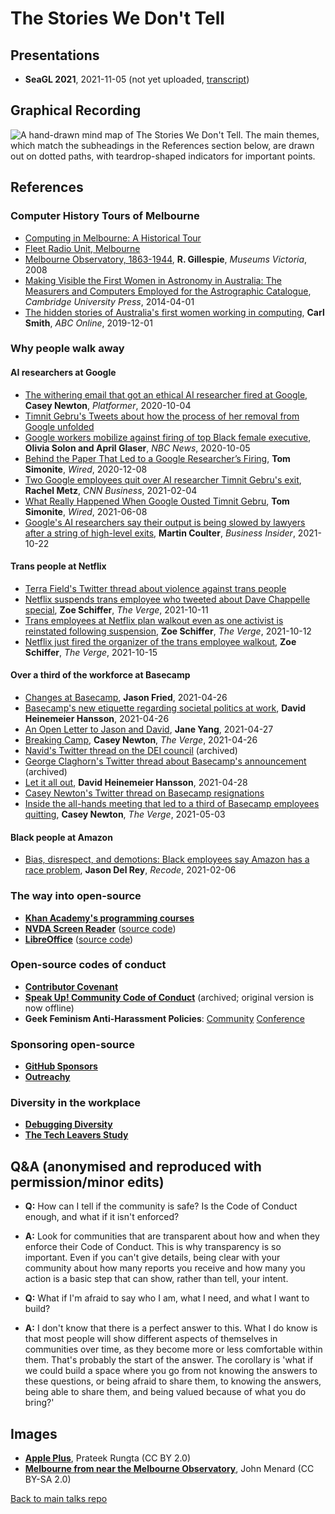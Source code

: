 # The Stories We Don't Tell

## Presentations

- **SeaGL 2021**, 2021-11-05 (not yet uploaded, [transcript](transcript.md))

## Graphical Recording

![A hand-drawn mind map of The Stories We Don't Tell.  The main themes, which match the subheadings in the References section below, are drawn out on dotted paths, with teardrop-shaped indicators for important points.](tswdt-graphic.jpg "Graphical representation of The Stories We Don't Tell")

## References

### Computer History Tours of Melbourne

* [Computing in Melbourne: A Historical Tour](https://users.monash.edu/~gfarr/tour/)
* [Fleet Radio Unit, Melbourne](https://en.wikipedia.org/wiki/Fleet_Radio_Unit,_Melbourne)
* [Melbourne Observatory, 1863-1944](https://collections.museumsvictoria.com.au/articles/1634), **R. Gillespie**, *Museums Victoria*, 2008
* [Making Visible the First Women in Astronomy in Australia: The Measurers and Computers Employed for the Astrographic Catalogue](https://www.cambridge.org/core/journals/publications-of-the-astronomical-society-of-australia/article/making-visible-the-first-women-in-astronomy-in-australia-the-measurers-and-computers-employed-for-the-astrographic-catalogue/AD35E9CECEBC784E926D7B8F35E3D4E0), *Cambridge University Press*, 2014-04-01
* [The hidden stories of Australia's first women working in computing](https://www.abc.net.au/news/science/2019-12-01/women-computing-astronomy-technology/11713282), **Carl Smith**, *ABC Online*, 2019-12-01

### Why people walk away

#### AI researchers at Google

* [The withering email that got an ethical AI researcher fired at Google](https://www.platformer.news/p/the-withering-email-that-got-an-ethical), **Casey Newton**, *Platformer*, 2020-10-04
* [Timnit Gebru's Tweets about how the process of her removal from Google unfolded](https://twitter.com/timnitGebru/status/1334341991795142667)
* [Google workers mobilize against firing of top Black female executive](https://www.nbcnews.com/tech/internet/google-workers-mobilize-against-firing-top-black-female-executive-n1250038), **Olivia Solon and April Glaser**, *NBC News*, 2020-10-05
* [Behind the Paper That Led to a Google Researcher’s Firing](https://www.wired.com/story/behind-paper-led-google-researchers-firing/), **Tom Simonite**, *Wired*, 2020-12-08
* [Two Google employees quit over AI researcher Timnit Gebru's exit](https://edition.cnn.com/2021/02/04/tech/google-employees-quit/index.html), **Rachel Metz**, *CNN Business*, 2021-02-04
* [What Really Happened When Google Ousted Timnit Gebru](https://www.wired.com/story/google-timnit-gebru-ai-what-really-happened/), **Tom Simonite**, *Wired*, 2021-06-08
* [Google's AI researchers say their output is being slowed by lawyers after a string of high-level exits](https://www.businessinsider.com/google-ethical-ai-timnit-gebru-2021-10?op=1&r=AU&IR=T), **Martin Coulter**, *Business Insider*, 2021-10-22

#### Trans people at Netflix

* [Terra Field's Twitter thread about violence against trans people](https://twitter.com/RainofTerra/status/1445914236668895236)
* [Netflix suspends trans employee who tweeted about Dave Chappelle special](https://www.theverge.com/2021/10/11/22720724/netflix-suspends-trans-employee-tweeted-dave-chappelle-the-closer), **Zoe Schiffer**, *The Verge*, 2021-10-11
* [Trans employees at Netflix plan walkout even as one activist is reinstated following suspension](https://www.theverge.com/2021/10/12/22723592/netflix-trans-employees-walkout-statements-ceo), **Zoe Schiffer**, *The Verge*, 2021-10-12
* [Netflix just fired the organizer of the trans employee walkout](https://www.theverge.com/2021/10/15/22728337/netflix-fires-organizer-trans-employee-walkout-dave-chappelle), **Zoe Schiffer**, *The Verge*, 2021-10-15

#### Over a third of the workforce at Basecamp

* [Changes at Basecamp](https://world.hey.com/jason/changes-at-basecamp-7f32afc5), **Jason Fried**, 2021-04-26
* [Basecamp's new etiquette regarding societal politics at work](https://world.hey.com/dhh/basecamp-s-new-etiquette-regarding-societal-politics-at-work-b44bef69), **David Heinemeier Hansson**, 2021-04-26
* [An Open Letter to Jason and David](https://janeyang.org/2021/04/27/an-open-letter-to-jason-and-david/), **Jane Yang**, 2021-04-27
* [Breaking Camp](https://www.theverge.com/2021/4/27/22406673/basecamp-political-speech-policy-controversy), **Casey Newton**, *The Verge*, 2021-04-26
* [Navid's Twitter thread on the DEI council](https://web.archive.org/web/20210427193613/https://twitter.com/Rahsfan/status/1387040932101386246) (archived)
* [George Claghorn's Twitter thread about Basecamp's announcement](https://web.archive.org/web/20210427141516/https://twitter.com/georgeclaghorn/status/1387041235697901571) (archived)
* [Let it all out](https://world.hey.com/dhh/let-it-all-out-78485e8e), **David Heinemeier Hansson**, 2021-04-28
* [Casey Newton's Twitter thread on Basecamp resignations](https://twitter.com/CaseyNewton/status/1388212468510380034)
* [Inside the all-hands meeting that led to a third of Basecamp employees quitting](https://www.theverge.com/2021/5/3/22418208/basecamp-all-hands-meeting-employee-resignations-buyouts-implosion), **Casey Newton**, *The Verge*, 2021-05-03

#### Black people at Amazon

* [Bias, disrespect, and demotions: Black employees say Amazon has a race problem](https://www.vox.com/recode/2021/2/26/22297554/amazon-race-black-diversity-inclusionn), **Jason Del Rey**, *Recode*, 2021-02-06

### The way into open-source

* [**Khan Academy's programming courses**](https://www.khanacademy.org/computing/computer-programming)
* [**NVDA Screen Reader**](https://www.nvaccess.org/) ([source code](https://github.com/nvaccess/nvda))
* [**LibreOffice**](https://www.libreoffice.org/) ([source code](https://www.libreoffice.org/about-us/source-code/))

### Open-source codes of conduct

* [**Contributor Covenant**](https://www.contributor-covenant.org/)
* [**Speak Up! Community Code of Conduct**](http://web.archive.org/web/20141109123859/http://speakup.io/coc.html) (archived; original version is now offline)
* **Geek Feminism Anti-Harassment Policies**: [Community](https://geekfeminism.wikia.org/wiki/Community_anti-harassment/Policy) [Conference](https://geekfeminism.wikia.org/wiki/Conference_anti-harassment/Policy)

### Sponsoring open-source

* [**GitHub Sponsors**](https://github.com/sponsors)
* [**Outreachy**](https://www.outreachy.org/)

### Diversity in the workplace

* [**Debugging Diversity**](https://debuggingdiversity.com/)
* [**The Tech Leavers Study**](https://www.kaporcenter.org/tech-leavers/)

## Q&A (anonymised and reproduced with permission/minor edits)

* **Q:** How can I tell if the community is safe?  Is the Code of Conduct enough, and what if it isn't enforced?
* **A:** Look for communities that are transparent about how and when they enforce their Code of Conduct.  This is why transparency is so important. Even if you can't give details, being clear with your community about how many reports you receive and how many you action is a basic step that can show, rather than tell, your intent.

* **Q:** What if I'm afraid to say who I am, what I need, and what I want to build?
* **A:** I don't know that there is a perfect answer to this.  What I do know is that most people will show different aspects of themselves in communities over time, as they become more or less comfortable within them.  That's probably the start of the answer.  The corollary is 'what if we could build a space where you go from not knowing the answers to these questions, or being afraid to share them, to knowing the answers, being able to share them, and being valued because of what you do bring?'

## Images

* [**Apple Plus**](https://tinyurl.com/tswdt08), Prateek Rungta (CC BY 2.0)
* [**Melbourne from near the Melbourne Observatory**](https://tinyurl.com/tswdt07), John Menard (CC BY-SA 2.0)

[Back to main talks repo](https://github.com/lisushka/talks)
